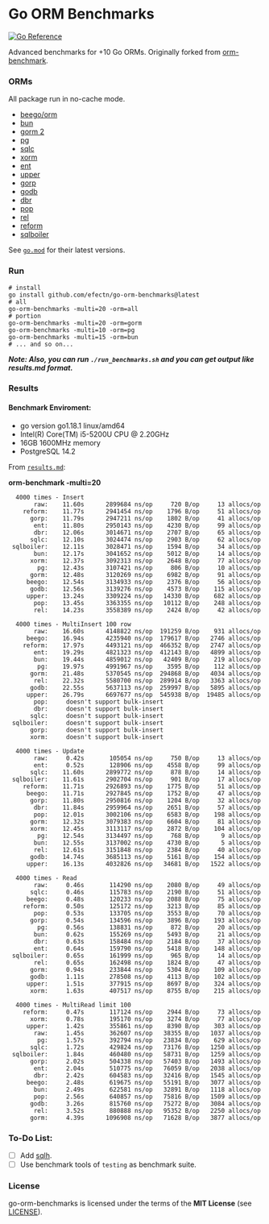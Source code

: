 # Go ORM Benchmarks

[![Go Reference](https://pkg.go.dev/badge/github.com/efectn/go-orm-benchmarks.svg)](https://pkg.go.dev/github.com/efectn/go-orm-benchmarks)

Advanced benchmarks for +10 Go ORMs. Originally forked from [orm-benchmark](https://github.com/frederikhors/orm-benchmark).

### ORMs

All package run in no-cache mode.

- [beego/orm](https://github.com/astaxie/beego/tree/master/orm)
- [bun](https://github.com/uptrace/bun)
- [gorm 2](https://github.com/go-gorm/gorm)
- [pg](https://github.com/go-pg/pg)
- [sqlc](https://github.com/kyleconroy/sqlc)
- [xorm](https://github.com/xormplus/xorm)
- [ent](https://github.com/ent/ent)
- [upper](https://github.com/upper/db)
- [gorp](https://github.com/go-gorp/gorp)
- [godb](https://github.com/samonzeweb/godb)
- [dbr](https://github.com/gocraft/dbr/)
- [pop](https://github.com/gobuffalo/pop)
- [rel](https://github.com/go-rel/rel)
- [reform](https://github.com/go-reform/reform)
- [sqlboiler](https://github.com/volatiletech/sqlboiler)

See [`go.mod`](go.mod) for their latest versions.

### Run

```shell
# install
go install github.com/efectn/go-orm-benchmarks@latest
# all
go-orm-benchmarks -multi=20 -orm=all
# portion
go-orm-benchmarks -multi=20 -orm=gorm
go-orm-benchmarks -multi=10 -orm=pg
go-orm-benchmarks -multi=15 -orm=bun
# ... and so on...
```

**_Note: Also, you can run `./run_benchmarks.sh` and you can get output like results.md format._**

### Results

#### Benchmark Enviroment:

- go version go1.18.1 linux/amd64
- Intel(R) Core(TM) i5-5200U CPU @ 2.20GHz
- 16GB 1600MHz memory
- PostgreSQL 14.2

From [`results.md`](results.md):

**orm-benchmark -multi=20**

```
  4000 times - Insert
       raw:    11.60s      2899684 ns/op     720 B/op     13 allocs/op
    reform:    11.77s      2941454 ns/op    1796 B/op     51 allocs/op
      gorp:    11.79s      2947211 ns/op    1802 B/op     41 allocs/op
       ent:    11.80s      2950143 ns/op    4230 B/op     99 allocs/op
       dbr:    12.06s      3014671 ns/op    2707 B/op     65 allocs/op
      sqlc:    12.10s      3024474 ns/op    2903 B/op     62 allocs/op
 sqlboiler:    12.11s      3028471 ns/op    1594 B/op     34 allocs/op
       bun:    12.17s      3041652 ns/op    5012 B/op     14 allocs/op
      xorm:    12.37s      3092313 ns/op    2648 B/op     77 allocs/op
        pg:    12.43s      3107421 ns/op     806 B/op     10 allocs/op
      gorm:    12.48s      3120269 ns/op    6982 B/op     91 allocs/op
     beego:    12.54s      3134933 ns/op    2376 B/op     56 allocs/op
      godb:    12.56s      3139276 ns/op    4573 B/op    115 allocs/op
     upper:    13.24s      3309224 ns/op   14330 B/op    682 allocs/op
       pop:    13.45s      3363355 ns/op   10112 B/op    248 allocs/op
       rel:    14.23s      3558389 ns/op    2424 B/op     42 allocs/op

  4000 times - MultiInsert 100 row
       raw:    16.60s      4148822 ns/op  191259 B/op    931 allocs/op
     beego:    16.94s      4235940 ns/op  179617 B/op   2746 allocs/op
    reform:    17.97s      4493121 ns/op  466352 B/op   2747 allocs/op
       ent:    19.29s      4821323 ns/op  412143 B/op   4899 allocs/op
       bun:    19.44s      4859012 ns/op   42409 B/op    219 allocs/op
        pg:    19.97s      4991967 ns/op    3595 B/op    112 allocs/op
      gorm:    21.48s      5370545 ns/op  294868 B/op   4034 allocs/op
       rel:    22.32s      5580700 ns/op  289914 B/op   3363 allocs/op
      godb:    22.55s      5637113 ns/op  259997 B/op   5895 allocs/op
     upper:    26.79s      6697677 ns/op  545938 B/op  19485 allocs/op
       pop:     doesn't support bulk-insert
       dbr:     doesn't support bulk-insert
      sqlc:     doesn't support bulk-insert
 sqlboiler:     doesn't support bulk-insert
      gorp:     doesn't support bulk-insert
      xorm:     doesn't support bulk-insert

  4000 times - Update
       raw:     0.42s       105054 ns/op     750 B/op     13 allocs/op
       ent:     0.52s       128906 ns/op    4558 B/op     99 allocs/op
      sqlc:    11.60s      2899772 ns/op     878 B/op     14 allocs/op
 sqlboiler:    11.61s      2902704 ns/op     901 B/op     17 allocs/op
    reform:    11.71s      2926893 ns/op    1775 B/op     51 allocs/op
     beego:    11.71s      2927845 ns/op    1752 B/op     47 allocs/op
      gorp:    11.80s      2950816 ns/op    1204 B/op     32 allocs/op
       dbr:    11.84s      2959964 ns/op    2651 B/op     57 allocs/op
       pop:    12.01s      3002106 ns/op    6583 B/op    198 allocs/op
      gorm:    12.32s      3079383 ns/op    6604 B/op     81 allocs/op
      xorm:    12.45s      3113117 ns/op    2872 B/op    104 allocs/op
        pg:    12.54s      3134497 ns/op     768 B/op      9 allocs/op
       bun:    12.55s      3137002 ns/op    4730 B/op      5 allocs/op
       rel:    12.61s      3151848 ns/op    2384 B/op     40 allocs/op
      godb:    14.74s      3685113 ns/op    5161 B/op    154 allocs/op
     upper:    16.13s      4032826 ns/op   34681 B/op   1522 allocs/op

  4000 times - Read
       raw:     0.46s       114290 ns/op    2080 B/op     49 allocs/op
      sqlc:     0.46s       115783 ns/op    2190 B/op     51 allocs/op
     beego:     0.48s       120233 ns/op    2088 B/op     75 allocs/op
    reform:     0.50s       125172 ns/op    3213 B/op     85 allocs/op
       pop:     0.53s       133705 ns/op    3553 B/op     70 allocs/op
      gorp:     0.54s       134596 ns/op    3896 B/op    193 allocs/op
        pg:     0.56s       138831 ns/op     872 B/op     20 allocs/op
       bun:     0.62s       155269 ns/op    5493 B/op     21 allocs/op
       dbr:     0.63s       158484 ns/op    2184 B/op     37 allocs/op
       ent:     0.64s       159790 ns/op    5418 B/op    148 allocs/op
 sqlboiler:     0.65s       161999 ns/op     965 B/op     14 allocs/op
       rel:     0.65s       162498 ns/op    1824 B/op     47 allocs/op
      gorm:     0.94s       233844 ns/op    5304 B/op    109 allocs/op
      godb:     1.11s       278508 ns/op    4113 B/op    102 allocs/op
     upper:     1.51s       377915 ns/op    8697 B/op    324 allocs/op
      xorm:     1.63s       407517 ns/op    8755 B/op    215 allocs/op

  4000 times - MultiRead limit 100
    reform:     0.47s       117124 ns/op    2944 B/op     73 allocs/op
      xorm:     0.78s       195170 ns/op    3274 B/op     77 allocs/op
     upper:     1.42s       355861 ns/op    8390 B/op    303 allocs/op
       raw:     1.45s       362607 ns/op   38355 B/op   1037 allocs/op
        pg:     1.57s       392794 ns/op   23834 B/op    629 allocs/op
      sqlc:     1.72s       429824 ns/op   73176 B/op   1250 allocs/op
 sqlboiler:     1.84s       460480 ns/op   58731 B/op   1259 allocs/op
      gorp:     2.02s       504338 ns/op   57403 B/op   1493 allocs/op
       ent:     2.04s       510775 ns/op   76059 B/op   2038 allocs/op
       dbr:     2.42s       604583 ns/op   32416 B/op   1545 allocs/op
     beego:     2.48s       619675 ns/op   55191 B/op   3077 allocs/op
       bun:     2.49s       622581 ns/op   32891 B/op   1118 allocs/op
       pop:     2.56s       640857 ns/op   75816 B/op   1509 allocs/op
      godb:     3.26s       815760 ns/op   75272 B/op   3084 allocs/op
       rel:     3.52s       880888 ns/op   95352 B/op   2250 allocs/op
      gorm:     4.39s      1096908 ns/op   71628 B/op   3877 allocs/op
```

### To-Do List:

- [ ] Add [sqlh](github.com/nofeaturesonlybugs/sqlh).
- [ ] Use benchmark tools of `testing` as benchmark suite.

### License

go-orm-benchmarks is licensed under the terms of the **MIT License** (see [LICENSE](LICENSE)).
